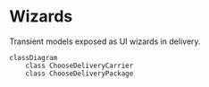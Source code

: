 # Wizards

Transient models exposed as UI wizards in delivery.

```mermaid
classDiagram
    class ChooseDeliveryCarrier
    class ChooseDeliveryPackage
```
